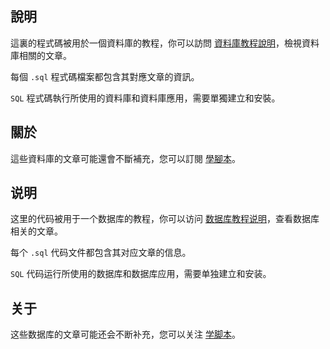 ## 說明

這裏的程式碼被用於一個資料庫的教程，你可以訪問 [資料庫教程說明](https://learnscript.net/zh-hant/database/)，檢視資料庫相關的文章。

每個 `.sql` 程式碼檔案都包含其對應文章的資訊。

`SQL` 程式碼執行所使用的資料庫和資料庫應用，需要單獨建立和安裝。

## 關於

這些資料庫的文章可能還會不斷補充，您可以訂閱 [學腳本](https://learnscript.net/zh-hant/)。


## 说明

这里的代码被用于一个数据库的教程，你可以访问 [数据库教程说明](https://learnscript.net/zh/database/)，查看数据库相关的文章。

每个 `.sql` 代码文件都包含其对应文章的信息。

`SQL` 代码运行所使用的数据库和数据库应用，需要单独建立和安装。

## 关于

这些数据库的文章可能还会不断补充，您可以关注 [学脚本](https://learnscript.net/zh/)。